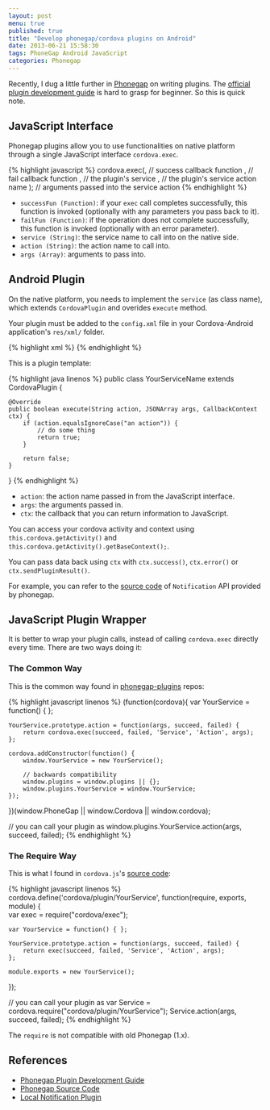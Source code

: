 ```yaml
---
layout: post
menu: true
published: true
title: "Develop phonegap/cordova plugins on Android"
date: 2013-06-21 15:58:30
tags: PhoneGap Android JavaScript
categories: Phonegap
---
```


Recently, I dug a little further in [Phonegap](http://phonegap.com/) on writing plugins.
The [official plugin development guide](http://docs.phonegap.com/en/edge/guide_plugin-development_android_index.md.html#Developing%20a%20Plugin%20on%20Android) is hard to grasp for beginner. So this is quick note.

## JavaScript Interface

Phonegap plugins allow you to use functionalities on native platform through
a single JavaScript interface `cordova.exec`.

{% highlight javascript %}
cordova.exec(<successFun>, // success callback function
             <failFun>, // fail callback function
             <service>, // the plugin's service
             <action>, // the plugin's service action name
             <args>); // arguments passed into the service action
{% endhighlight %}

- `successFun (Function)`: if your `exec` call completes successfully,
  this function is invoked (optionally with any parameters you pass back to it).
- `failFun (Function)`: if the operation does not complete successfully,
  this function is invoked (optionally with an error parameter).
- `service (String)`: the service name to call into on the native side.
- `action (String)`: the action name to call into. 
- `args (Array)`: arguments to pass into.

## Android Plugin

On the native platform, you needs to implement the `service` (as class name), which
extends `CordovaPlugin` and overides `execute` method.

Your plugin must be added to the `config.xml` file in your Cordova-Android application's `res/xml/` folder.

{% highlight xml %}
<plugin name="<service_name>" value="<full_name_including_namespace>"/>
{% endhighlight %}

This is a plugin template:

{% highlight java linenos %}
public class YourServiceName extends CordovaPlugin {

    @Override
    public boolean execute(String action, JSONArray args, CallbackContext ctx) {
        if (action.equalsIgnoreCase("an action")) {
            // do some thing
            return true;
        }

        return false;
    }

}
{% endhighlight %}

- `action`: the action name passed in from the JavaScript interface.
- `args`: the arguments passed in.
- `ctx`: the callback that you can return information to JavaScript.

You can access your cordova activity and context using `this.cordova.getActivity()` and
`this.cordova.getActivity().getBaseContext();`.

You can pass data back using `ctx` with `ctx.success()`, `ctx.error()` or `ctx.sendPluginResult()`.

For example, you can refer to the [source code](https://github.com/apache/cordova-android/blob/master/framework/src/org/apache/cordova/Notification.java)
of `Notification` API provided by phonegap.

## JavaScript Plugin Wrapper

It is better to wrap your plugin calls, instead of calling `cordova.exec`
directly every time. There are two ways doing it:

### The Common Way

This is the common way found in [phonegap-plugins](https://github.com/phonegap/phonegap-plugins) repos:

{% highlight javascript linenos %}
(function(cordova){
    var YourService = function() { };

    YourService.prototype.action = function(args, succeed, failed) {
        return cordova.exec(succeed, failed, 'Service', 'Action', args);
    };

    cordova.addConstructor(function() {
        window.YourService = new YourService();

        // backwards compatibility
        window.plugins = window.plugins || {};
        window.plugins.YourService = window.YourService;
    });

})(window.PhoneGap || window.Cordova || window.cordova);

// you can call your plugin as
window.plugins.YourService.action(args, succeed, failed);
{% endhighlight %}

### The Require Way

This is what I found in `cordova.js`'s [source code](https://github.com/apache/cordova-android/blob/master/framework/assets/www/cordova.js#L4116):

{% highlight javascript linenos %}
cordova.define('cordova/plugin/YourService', function(require, exports, module) {    
    var exec = require("cordova/exec");

    var YourService = function() { };

    YourService.prototype.action = function(args, succeed, failed) {
        return exec(succeed, failed, 'Service', 'Action', args);
    };

    module.exports = new YourService();
});

// you can call your plugin as
var Service = cordova.require("cordova/plugin/YourService");
Service.action(args, succeed, failed);
{% endhighlight %}

The `require` is not compatible with old Phonegap (1.x).

## References

- [Phonegap Plugin Development Guide](http://docs.phonegap.com/en/edge/guide_plugin-development_index.md.html#Plugin%20Development%20Guide)
- [Phonegap Source Code](https://github.com/apache/cordova-android)
- [Local Notification Plugin](https://github.com/zhuochun/local-notification)
